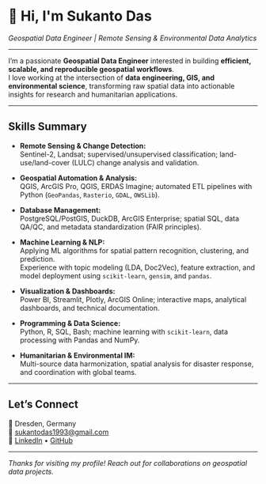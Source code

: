 # 👋 Hi, I'm **Sukanto Das**
*Geospatial Data Engineer | Remote Sensing & Environmental Data Analytics*

---

I’m a passionate **Geospatial Data Engineer** interested in building **efficient, scalable, and reproducible geospatial workflows**.  
I love working at the intersection of **data engineering, GIS, and environmental science**, transforming raw spatial data into actionable insights for research and humanitarian applications.

---

## **Skills Summary**

-  **Remote Sensing & Change Detection:**  
  Sentinel-2, Landsat; supervised/unsupervised classification; land-use/land-cover (LULC) change analysis and validation.  

-  **Geospatial Automation & Analysis:**  
  QGIS, ArcGIS Pro, QGIS, ERDAS Imagine; automated ETL pipelines with Python (`GeoPandas`, `Rasterio`, `GDAL`, `OWSLib`).  

-  **Database Management:**  
  PostgreSQL/PostGIS, DuckDB, ArcGIS Enterprise; spatial SQL, data QA/QC, and metadata standardization (FAIR principles).  

 -  **Machine Learning & NLP:**  
  Applying ML algorithms for spatial pattern recognition, clustering, and prediction.  
  Experience with topic modeling (LDA, Doc2Vec), feature extraction, and model deployment using `scikit-learn`, `gensim`, and `pandas`.  

- **Visualization & Dashboards:**  
  Power BI, Streamlit, Plotly, ArcGIS Online; interactive maps, analytical dashboards, and technical documentation.  

-  **Programming & Data Science:**  
  Python, R, SQL, Bash; machine learning with `scikit-learn`, data processing with Pandas and NumPy.  

-  **Humanitarian & Environmental IM:**  
  Multi-source data harmonization, spatial analysis for disaster response, and coordination with global teams.

---


## **Let’s Connect**
📍 Dresden, Germany  
📧 [sukantodas1993@gmail.com](mailto:sukantodas1993@gmail.com)  
🔗 [LinkedIn](https://www.linkedin.com/in/sukanto-das/) • [GitHub](https://github.com/Sukanto54cl)

---

 *Thanks for visiting my profile! Reach out for collaborations on geospatial data projects.*

